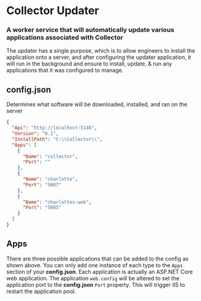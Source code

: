 ﻿# Collector Updater
### A worker service that will automatically update various applications associated with Collector

The updater has a single purpose, which is to allow engineers to install the application onto a server, 
and after configuring the updater application, it will run in the background and ensure to 
install, update, & run any applications that it was configured to manage.

## config.json
Determines what software will be downloaded, installed, and ran on the server

```json
{
  "Api": "http://localhost:5146",
  "Version": "0.1",
  "InstallPath": "C:\\Collector\\",
  "Apps": [
    {
      "Name": "collector",
      "Port": ""
    },
    {
      "Name": "charlotte",
      "Port": "5007"
    },
    {
      "Name": "charlottes-web",
      "Port": "5005"
    }
  ]
}
```

## Apps
There are three possible applications that can be added to the config as shown above. 
You can only add one instance of each type to the `Apps` section of your **config.json**.
Each application is actually an ASP.NET Core web application. The application `web.config` 
will be altered to set the application port to the **config.json** `Port` property. 
This will trigger IIS to restart the application pool.

